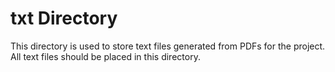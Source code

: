 # txt Directory

This directory is used to store text files generated from PDFs for the project. 
All text files should be placed in this directory.
